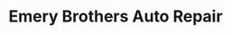 ---
title: "Emery Brothers Auto Repair"
url: /southgate/emery-brothers-auto-repair/
shop: car repair
---